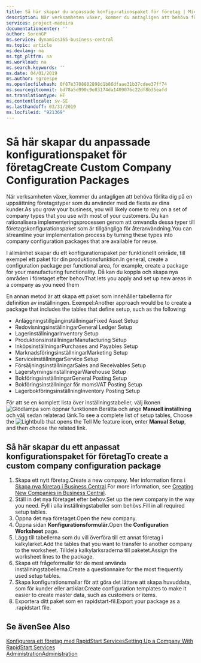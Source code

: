 ```yaml
---
title: Så här skapar du anpassade konfigurationspaket för företag | Microsoft Docs
description: När verksamheten växer, kommer du antagligen att behöva förlita dig på en uppsättning företagstyper som du använder med de flesta av dina kunder. Du kan rationalisera implementeringsprocessen genom att omvandla dessa typer till företagskonfigurationspaket som är tillgängliga för återanvändning.
services: project-madeira
documentationcenter: ''
author: SorenGP
ms.service: dynamics365-business-central
ms.topic: article
ms.devlang: na
ms.tgt_pltfrm: na
ms.workload: na
ms.search.keywords: ''
ms.date: 04/01/2019
ms.author: sgroespe
ms.openlocfilehash: 0f87e3708802898d1b86dfaae31b37cdee37ff74
ms.sourcegitcommit: bd78a5d990c9e83174da1409076c22df8b35eafd
ms.translationtype: HT
ms.contentlocale: sv-SE
ms.lasthandoff: 03/31/2019
ms.locfileid: "921369"
---
```

# <a name="create-custom-company-configuration-packages"></a><span data-ttu-id="7a676-104">Så här skapar du anpassade konfigurationspaket för företag</span><span class="sxs-lookup"><span data-stu-id="7a676-104">Create Custom Company Configuration Packages</span></span>
<span data-ttu-id="7a676-105">När verksamheten växer, kommer du antagligen att behöva förlita dig på en uppsättning företagstyper som du använder med de flesta av dina kunder.</span><span class="sxs-lookup"><span data-stu-id="7a676-105">As you grow your business, you will likely come to rely on a set of company types that you use with most of your customers.</span></span> <span data-ttu-id="7a676-106">Du kan rationalisera implementeringsprocessen genom att omvandla dessa typer till företagskonfigurationspaket som är tillgängliga för återanvändning.</span><span class="sxs-lookup"><span data-stu-id="7a676-106">You can streamline your implementation process by turning these types into company configuration packages that are available for reuse.</span></span>  

<span data-ttu-id="7a676-107">I allmänhet skapar du ett konfigurationspaket per funktionellt område, till exempel ett paket för din produktionsfunktion.</span><span class="sxs-lookup"><span data-stu-id="7a676-107">In general, create a configuration package per functional area, for example, create a package for your manufacturing functionality.</span></span> <span data-ttu-id="7a676-108">Då kan du koppla och skapa nya områden i företaget efter behov</span><span class="sxs-lookup"><span data-stu-id="7a676-108">That lets you apply and set up new areas in a company as you need them</span></span>  

<span data-ttu-id="7a676-109">En annan metod är att skapa ett paket som innehåller tabellerna för definition av inställningen. Exempel:</span><span class="sxs-lookup"><span data-stu-id="7a676-109">Another approach would be to create a package that includes the tables that define setup, such as the following:</span></span>  

-   <span data-ttu-id="7a676-110">Anläggningstillgånginställningar</span><span class="sxs-lookup"><span data-stu-id="7a676-110">Fixed Asset Setup</span></span>  
-   <span data-ttu-id="7a676-111">Redovisningsinställningar</span><span class="sxs-lookup"><span data-stu-id="7a676-111">General Ledger Setup</span></span>  
-   <span data-ttu-id="7a676-112">Lagerinställningar</span><span class="sxs-lookup"><span data-stu-id="7a676-112">Inventory Setup</span></span>  
-   <span data-ttu-id="7a676-113">Produktionsinställningar</span><span class="sxs-lookup"><span data-stu-id="7a676-113">Manufacturing Setup</span></span>  
-   <span data-ttu-id="7a676-114">Inköpsinställningar</span><span class="sxs-lookup"><span data-stu-id="7a676-114">Purchases and Payables Setup</span></span>  
-   <span data-ttu-id="7a676-115">Marknadsföringsinställningar</span><span class="sxs-lookup"><span data-stu-id="7a676-115">Marketing Setup</span></span>  
-   <span data-ttu-id="7a676-116">Serviceinställningar</span><span class="sxs-lookup"><span data-stu-id="7a676-116">Service Setup</span></span>  
-   <span data-ttu-id="7a676-117">Försäljningsinställningar</span><span class="sxs-lookup"><span data-stu-id="7a676-117">Sales and Receivables Setup</span></span>  
-   <span data-ttu-id="7a676-118">Lagerstyrningsinställningar</span><span class="sxs-lookup"><span data-stu-id="7a676-118">Warehouse Setup</span></span>  
-   <span data-ttu-id="7a676-119">Bokföringsinställningar</span><span class="sxs-lookup"><span data-stu-id="7a676-119">General Posting Setup</span></span>  
-   <span data-ttu-id="7a676-120">Bokföringsinställningar för moms</span><span class="sxs-lookup"><span data-stu-id="7a676-120">VAT Posting Setup</span></span>  
-   <span data-ttu-id="7a676-121">Lagerbokföringsinställning</span><span class="sxs-lookup"><span data-stu-id="7a676-121">Inventory Posting Setup</span></span>  

<span data-ttu-id="7a676-122">För att se en komplett lista över inställningstabeller, välj ikonen ![Glödlampa som öppnar funktionen Berätta](media/ui-search/search_small.png "Berätta vad du vill göra") och ange **Manuell inställning** och välj sedan relaterad länk.</span><span class="sxs-lookup"><span data-stu-id="7a676-122">To see a complete list of setup tables, Choose the ![Lightbulb that opens the Tell Me feature](media/ui-search/search_small.png "Tell me what you want to do") icon, enter **Manual Setup**, and then choose the related link.</span></span>  

## <a name="to-create-a-custom-company-configuration-package"></a><span data-ttu-id="7a676-123">Så här skapar du ett anpassat konfigurationspaket för företag</span><span class="sxs-lookup"><span data-stu-id="7a676-123">To create a custom company configuration package</span></span>  
1.  <span data-ttu-id="7a676-124">Skapa ett nytt företag.</span><span class="sxs-lookup"><span data-stu-id="7a676-124">Create a new company.</span></span> <span data-ttu-id="7a676-125">Mer information finns i [Skapa nya företag i Business Central](about-new-company.md).</span><span class="sxs-lookup"><span data-stu-id="7a676-125">For more information, see [Creating New Companies in Business Central](about-new-company.md).</span></span>  
3.  <span data-ttu-id="7a676-126">Ställ in det nya företaget efter behov.</span><span class="sxs-lookup"><span data-stu-id="7a676-126">Set up the new company in the way you need.</span></span> <span data-ttu-id="7a676-127">Fyll i alla inställningstabeller som behövs.</span><span class="sxs-lookup"><span data-stu-id="7a676-127">Fill in all required setup tables.</span></span>  
4.  <span data-ttu-id="7a676-128">Öppna det nya företaget.</span><span class="sxs-lookup"><span data-stu-id="7a676-128">Open the new company.</span></span>
5. <span data-ttu-id="7a676-129">Öppna sidan **Konfigurationsformulär**.</span><span class="sxs-lookup"><span data-stu-id="7a676-129">Open the **Configuration Worksheet** page.</span></span>  
6.  <span data-ttu-id="7a676-130">Lägg till tabellerna som du vill överföra till ett annat företag i kalkylarket.</span><span class="sxs-lookup"><span data-stu-id="7a676-130">Add the tables that you want to transfer to another company to the worksheet.</span></span> <span data-ttu-id="7a676-131">Tilldela kalkylarksraderna till paketet.</span><span class="sxs-lookup"><span data-stu-id="7a676-131">Assign the worksheet lines to the package.</span></span>  
7.  <span data-ttu-id="7a676-132">Skapa ett frågeformulär för de mest använda inställningstabellerna.</span><span class="sxs-lookup"><span data-stu-id="7a676-132">Create a questionnaire for the most frequently used setup tables.</span></span>  
8.  <span data-ttu-id="7a676-133">Skapa konfigurationsmallar för att göra det lättare att skapa huvuddata, som för kunder eller artiklar.</span><span class="sxs-lookup"><span data-stu-id="7a676-133">Create configuration templates to make it easier to create master data, such as customers or items.</span></span>  
9.  <span data-ttu-id="7a676-134">Exportera ditt paket som en rapidstart-fil.</span><span class="sxs-lookup"><span data-stu-id="7a676-134">Export your package as a .rapidstart file.</span></span>  

## <a name="see-also"></a><span data-ttu-id="7a676-135">Se även</span><span class="sxs-lookup"><span data-stu-id="7a676-135">See Also</span></span>  
[<span data-ttu-id="7a676-136">Konfigurera ett företag med RapidStart Services</span><span class="sxs-lookup"><span data-stu-id="7a676-136">Setting Up a Company With RapidStart Services</span></span>](admin-set-up-a-company-with-rapidstart.md)  
[<span data-ttu-id="7a676-137">Administration</span><span class="sxs-lookup"><span data-stu-id="7a676-137">Administration</span></span>](admin-setup-and-administration.md)
